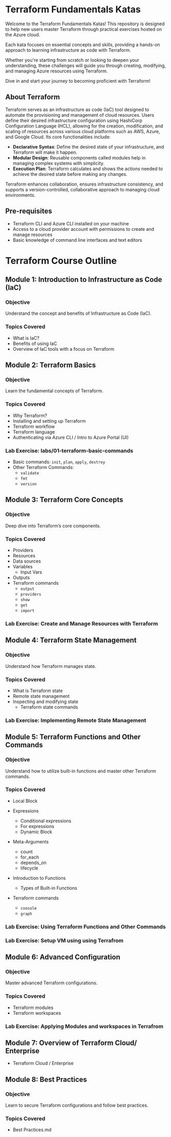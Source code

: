 # Terraform Fundamentals Katas

Welcome to the Terraform Fundamentals Katas! This repository is designed to help new users master Terraform through practical exercises hosted on the Azure cloud. 

Each kata focuses on essential concepts and skills, providing a hands-on approach to learning infrastructure as code with Terraform.

Whether you're starting from scratch or looking to deepen your understanding, these challenges will guide you through creating, modifying, and managing Azure resources using Terraform. 

Dive in and start your journey to becoming proficient with Terraform!

## About Terraform

Terraform serves as an infrastructure as code (IaC) tool designed to automate the provisioning and management of cloud resources. Users define their desired infrastructure configuration using HashiCorp Configuration Language (HCL), allowing for the creation, modification, and scaling of resources across various cloud platforms such as AWS, Azure, and Google Cloud. Its core functionalities include:

- **Declarative Syntax**: Define the desired state of your infrastructure, and Terraform will make it happen.
- **Modular Design**: Reusable components called modules help in managing complex systems with simplicity.
- **Execution Plan**: Terraform calculates and shows the actions needed to achieve the desired state before making any changes.

Terraform enhances collaboration, ensures infrastructure consistency, and supports a version-controlled, collaborative approach to managing cloud environments.

## Pre-requisites
- Terraform CLI and Azure CLI installed on your machine
- Access to a cloud provider account with permissions to create and manage resources
- Basic knowledge of command line interfaces and text editors

# Terraform Course Outline

## Module 1: Introduction to Infrastructure as Code (IaC)

### Objective
Understand the concept and benefits of Infrastructure as Code (IaC).

### Topics Covered
- What is IaC?
- Benefits of using IaC
- Overview of IaC tools with a focus on Terraform

## Module 2: Terraform Basics

### Objective
Learn the fundamental concepts of Terraform.

### Topics Covered
- Why Terraform?
- Installing and setting up Terraform
- Terraform workflow
- Terraform language
- Authenticating via Azure CLI / Intro to Azure Portal (UI)

### Lab Exercise: labs/01-terraform-basic-commands

- Basic commands: `init`, `plan`, `apply`, `destroy`
- Other Terraform Commands:
  - `validate`
  - `fmt`
  - `version`


## Module 3: Terraform Core Concepts

### Objective
Deep dive into Terraform’s core components.

### Topics Covered
- Providers
- Resources
- Data sources
- Variables
  - Input Vars 
- Outputs
- Terraform commands
  - `output`
  - `providers`
  - `show`
  - `get`
  - `import`

### Lab Exercise: Create and Manage Resources with Terraform

## Module 4: Terraform State Management

### Objective
Understand how Terraform manages state.

### Topics Covered
- What is Terraform state
- Remote state management
- Inspecting and modifying state
    - Terraform state commands

### Lab Exercise: Implementing Remote State Management

## Module 5: Terraform Functions and Other Commands

### Objective
Understand how to utilize built-in functions and master other Terraform commands.

### Topics Covered

- Local Block
- Expressions
  - Conditional expressions
  - For expressions
  - Dynamic Block
- Meta-Arguments
  - count
  - for_each
  - depends_on
  - lifecycle
- Introduction to Functions
  - Types of Built-in Functions
 
- Terraform commands
  - `console`
  - `graph`

### Lab Exercise: Using Terraform Functions and Other Commands

### Lab Exercise: Setup VM using using Terrafrom

## Module 6: Advanced Configuration

### Objective
Master advanced Terraform configurations.

### Topics Covered

- Terraform modules
- Terraform workspaces

### Lab Exercise: Applying Modules and workspaces in Terrafrom

## Module 7: Overview of Terraform Cloud/ Enterprise

- Terraform Cloud / Enterprise

## Module 8: Best Practices

### Objective
Learn to secure Terraform configurations and follow best practices.

### Topics Covered
- Best Practices.md
